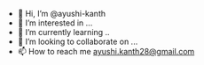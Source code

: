 - 👋 Hi, I’m @ayushi-kanth
- 👀 I’m interested in ...
- 🌱 I’m currently learning ..
- 💞️ I’m looking to collaborate on ...
- 📫 How to reach me ayushi.kanth28@gmail.com

<!---
ayushi-kanth/ayushi-kanth is a ✨ special ✨ repository because its `README.md` (this file) appears on your GitHub profile.
You can click the Preview link to take a look at your changes.
--->
